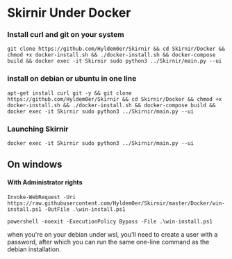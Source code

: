 # Skirnir Under Docker 

### Install curl and git on your system  

```
git clone https://github.com/Hyldem0er/Skirnir && cd Skirnir/Docker && chmod +x docker-install.sh && ./docker-install.sh && docker-compose build && docker exec -it Skirnir sudo python3 ../Skirnir/main.py --ui
```

### install on debian or ubuntu in one line  
```
apt-get install curl git -y && git clone https://github.com/Hyldem0er/Skirnir && cd Skirnir/Docker && chmod +x docker-install.sh && ./docker-install.sh && docker-compose build && docker exec -it Skirnir sudo python3 ../Skirnir/main.py --ui
```

### Launching Skirnir  
```
docker exec -it Skirnir sudo python3 ../Skirnir/main.py --ui
```

## On windows 
#### With Administrator rights  
```
Invoke-WebRequest -Uri https://raw.githubusercontent.com/Hyldem0er/Skirnir/master/Docker/win-install.ps1 -OutFile .\win-install.ps1
```
```
powershell -noexit -ExecutionPolicy Bypass -File .\win-install.ps1
```


when you're on your debian under wsl, you'll need to create a user with a password, after which you can run the same one-line command as the debian installation.  
